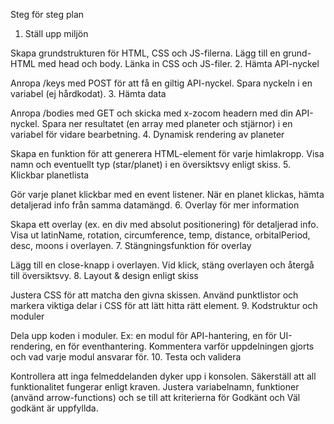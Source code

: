 Steg för steg plan

1. Ställ upp miljön

Skapa grundstrukturen för HTML, CSS och JS-filerna.
Lägg till en grund-HTML med head och body.
Länka in CSS och JS-filer.
2. Hämta API-nyckel

Anropa /keys med POST för att få en giltig API-nyckel.
Spara nyckeln i en variabel (ej hårdkodat).
3. Hämta data

Anropa /bodies med GET och skicka med x-zocom headern med din API-nyckel.
Spara ner resultatet (en array med planeter och stjärnor) i en variabel för vidare bearbetning.
4. Dynamisk rendering av planeter

Skapa en funktion för att generera HTML-element för varje himlakropp.
Visa namn och eventuellt typ (star/planet) i en översiktsvy enligt skiss.
5. Klickbar planetlista

Gör varje planet klickbar med en event listener.
När en planet klickas, hämta detaljerad info från samma datamängd.
6. Overlay för mer information

Skapa ett overlay (ex. en div med absolut positionering) för detaljerad info.
Visa ut latinName, rotation, circumference, temp, distance, orbitalPeriod, desc, moons i overlayen.
7. Stängningsfunktion för overlay

Lägg till en close-knapp i overlayen.
Vid klick, stäng overlayen och återgå till översiktsvy.
8. Layout & design enligt skiss

Justera CSS för att matcha den givna skissen.
Använd punktlistor och markera viktiga delar i CSS för att lätt hitta rätt element.
9. Kodstruktur och moduler

Dela upp koden i moduler.
Ex: en modul för API-hantering, en för UI-rendering, en för eventhantering.
Kommentera varför uppdelningen gjorts och vad varje modul ansvarar för.
10. Testa och validera

Kontrollera att inga felmeddelanden dyker upp i konsolen.
Säkerställ att all funktionalitet fungerar enligt kraven.
Justera variabelnamn, funktioner (använd arrow-functions) och se till att kriterierna för Godkänt och Väl godkänt är uppfyllda.